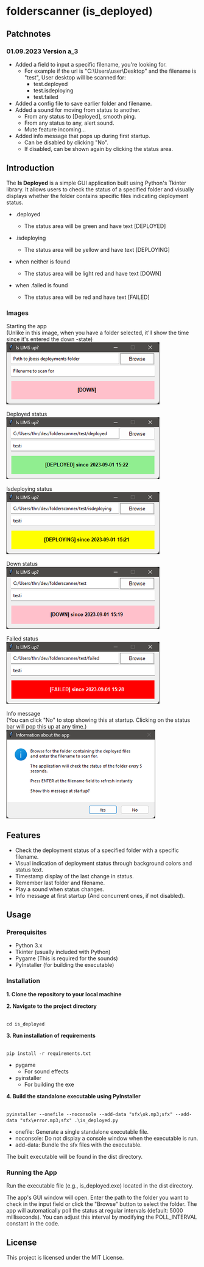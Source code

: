 # folderscanner (is_deployed)

## Patchnotes

### 01.09.2023 Version a_3

- Added a field to input a specific filename, you're looking for.
  - For example if the url is "C:\Users\user\Desktop" and the filename is "test", User desktop will be scanned for:
    - test.deployed
    - test.isdeploying
    - test.failed
- Added a config file to save earlier folder and filename.
- Added a sound for moving from status to another.
  - From any status to [Deployed], smooth ping.
  - From any status to any, alert sound.
  - Mute feature incoming...
- Added info message that pops up during first startup.
  - Can be disabled by clicking "No".
  - If disabled, can be shown again by clicking the status area.

## Introduction

The **Is Deployed** is a simple GUI application built using Python's Tkinter library. It allows users to check the status of a specified folder and visually displays whether the folder contains specific files indicating deployment status.

- .deployed
  - The status area will be green and have text [DEPLOYED]

- .isdeploying
  - The status area will be yellow and have text [DEPLOYING]

- when neither is found
  - The status area will be light red and have text [DOWN]

- when .failed is found
  - The status area will be red and have text [FAILED]

### Images

Starting the app<br>
(Unlike in this image, when you have a folder selected, it'll show the time since it's entered the down -state)<br>
![startup](https://github.com/Mintakai/folderscanner/blob/main/docimg/startup.png)

Deployed status<br>
![deployed](https://github.com/Mintakai/folderscanner/blob/main/docimg/deployed.png)

Isdeploying status<br>
![isdeploying](https://github.com/Mintakai/folderscanner/blob/main/docimg/isdeploying.png)

Down status<br>
![down](https://github.com/Mintakai/folderscanner/blob/main/docimg/down.png)

Failed status<br>
![failed](https://github.com/Mintakai/folderscanner/blob/main/docimg/failed.png)

Info message<br>
(You can click "No" to stop showing this at startup.
Clicking on the status bar will pop this up at any time.)
![info](https://github.com/Mintakai/folderscanner/blob/main/docimg/info.png)

## Features

- Check the deployment status of a specified folder with a specific filename.
- Visual indication of deployment status through background colors and status text.
- Timestamp display of the last change in status.
- Remember last folder and filename.
- Play a sound when status changes.
- Info message at first startup (And concurrent ones, if not disabled).

## Usage

### Prerequisites

- Python 3.x
- Tkinter (usually included with Python)
- Pygame (This is required for the sounds)
- PyInstaller (for building the executable)

### Installation

**1. Clone the repository to your local machine**

**2. Navigate to the project directory**

  ```

  cd is_deployed

  ```

**3. Run installation of requirements**

  ```

  pip install -r requirements.txt

  ```
  - pygame
    - For sound effects
  - pyinstaller
    - For building the exe

**4. Build the standalone executable using PyInstaller**

  ```

  pyinstaller --onefile --noconsole --add-data "sfx\ok.mp3;sfx" --add-data "sfx\error.mp3;sfx" .\is_deployed.py

  ```

- onefile: Generate a single standalone executable file.
- noconsole: Do not display a console window when the executable is run.
- add-data: Bundle the sfx files with the executable.

The built executable will be found in the dist directory.

### Running the App
Run the executable file (e.g., is_deployed.exe) located in the dist directory.

The app's GUI window will open.
Enter the path to the folder you want to check in the input field or click the "Browse" button to select the folder.
The app will automatically poll the status at regular intervals (default: 5000 milliseconds). You can adjust this interval by modifying the POLL_INTERVAL constant in the code.

## License
This project is licensed under the MIT License.
